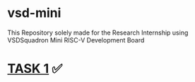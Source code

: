 # vsd-mini
This Repository solely made for the Research Internship using VSDSquadron Mini RISC-V Development Board 

# [TASK 1](https://github.com/nishit0072e/vsd-mini/tree/main/TASK_1) ✅
